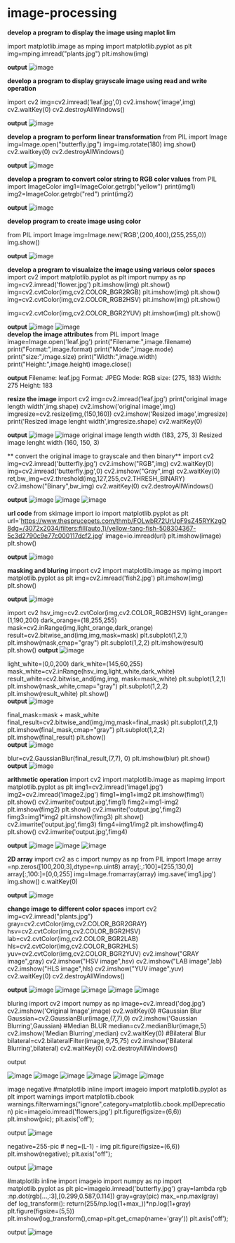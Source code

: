 # image-processing
**develop a program to display the image  using maplot lim**

import  matplotlib.image as mping
import matplotlib.pyplot as plt
img=mping.imread("plants.jpg")
plt.imshow(img)
<br>


**output**
![image](https://user-images.githubusercontent.com/98379636/173807666-3e34e188-5958-4541-b78b-1fd5ab7a0a19.png)

**develop a program to display grayscale image using read and write operation**

import cv2
img=cv2.imread('leaf.jpg',0)
cv2.imshow('image',img)
cv2.waitKey(0)
cv2.destroyAllWindows()
<br>

**output**
![image](https://user-images.githubusercontent.com/98379636/173809118-3ced8e51-adca-4d45-9492-0d1deb0d2270.png)

**develop a program to perform  linear transformation**
from PIL import Image
img=Image.open("butterfly.jpg")
img=img.rotate(180)
img.show()
cv2.waitkey(0)
cv2.destroyAllWindows()
<br>

**output**
![image](https://user-images.githubusercontent.com/98379636/173812041-90023fe5-c81f-4c11-b209-dbcec7166c9e.png)

**develop a program to convert color string to RGB color values**
from PIL import ImageColor
img1=ImageColor.getrgb("yellow")
print(img1)
img2=ImageColor.getrgb("red")
print(img2)
<br>

**output**
![image](https://user-images.githubusercontent.com/98379636/173816890-df46b402-dba1-4e2c-beb6-e6c2199df74b.png)

**develop program to create image using color**

from PIL import Image
img=Image.new('RGB',(200,400),(255,255,0))
img.show()
<br>

**output**
![image](https://user-images.githubusercontent.com/98379636/173818248-46edcf1e-1469-4ed5-9f6d-75ce0e62dcdd.png)

**develop a program to visualaize the image using various color spaces**
import cv2
import matplotlib.pyplot as plt
import numpy as np
img=cv2.imread('flower.jpg')
plt.imshow(img)
plt.show()
img=cv2.cvtColor(img,cv2.COLOR_BGR2RGB)
plt.imshow(img)
plt.show()
img=cv2.cvtColor(img,cv2.COLOR_RGB2HSV)
plt.imshow(img)
plt.show()

img=cv2.cvtColor(img,cv2.COLOR_BGR2YUV)
plt.imshow(img)
plt.show()
<br>

**output**
![image](https://user-images.githubusercontent.com/98379636/174038855-7f2f3122-23b2-4d45-8a83-320e2b34c7ce.png)
![image](https://user-images.githubusercontent.com/98379636/174039208-f7eeaf8d-318e-477a-bfe5-1dee2d8bf280.png)
<br>
**develop the image attributes**
from PIL import Image
image=Image.open('leaf.jpg')
print("Filename:",image.filename)
print("Format:",image.format)
print("Mode:",image.mode)
print("size:",image.size)
print("Width:",image.width)
print("Height:",image.height)
image.close()
<br>

**output**
Filename: leaf.jpg
Format: JPEG
Mode: RGB
size: (275, 183)
Width: 275
Height: 183
<br>

**resize the image**
import cv2
img=cv2.imread('leaf.jpg')
print('original image length width',img.shape)
cv2.imshow('original image',img)
imgresize=cv2.resize(img,(150,160))
cv2.imshow('Resized image',imgresize)
print('Resized  image lenght width',imgresize.shape)
cv2.waitKey(0)
<br>

**output**
![image](https://user-images.githubusercontent.com/98379636/174053815-c2f64396-e82c-4451-8af2-0d18280a445b.png)
![image](https://user-images.githubusercontent.com/98379636/174054040-e3d2d88d-53c5-4660-9e7d-e8824e71d7c5.png)
original image length width (183, 275, 3)
Resized  image lenght width (160, 150, 3)
<br>

** convert the original image to grayscale and then binary**
import cv2
img=cv2.imread('butterfly.jpg')
cv2.imshow("RGB",img)
cv2.waitKey(0)
img=cv2.imread('butterfly.jpg',0)
cv2.imshow("Gray",img)
cv2.waitKey(0)
ret,bw_img=cv2.threshold(img,127,255,cv2.THRESH_BINARY)
cv2.imshow("Binary",bw_img)
cv2.waitKey(0)
cv2.destroyAllWindows()
<br>

**output**
![image](https://user-images.githubusercontent.com/98379636/174061189-81144c5d-05a4-4b38-8ca5-eec901b62d84.png)
![image](https://user-images.githubusercontent.com/98379636/174061294-31734fa9-3444-4c1b-bc89-80efed51ac15.png)
![image](https://user-images.githubusercontent.com/98379636/174061435-1678c746-8240-400b-bfbb-2a294a4e526c.png)

**url code**
from skimage import io
import matplotlib.pyplot as plt
url='https://www.thesprucepets.com/thmb/FOLwbR72UrUpF9sZ45RYKzgO8dg=/3072x2034/filters:fill(auto,1)/yellow-tang-fish-508304367-5c3d2790c9e77c000117dcf2.jpg'
image=io.imread(url)
plt.imshow(image)
plt.show()
<br>

**output**
![image](https://user-images.githubusercontent.com/98379636/175009258-2e38cf41-f147-4dbb-8f17-9258018f33d7.png)
<br>

**masking and bluring**
import cv2
import matplotlib.image as mpimg
import matplotlib.pyplot as plt
img=cv2.imread('fish2.jpg')
plt.imshow(img)
plt.show()
<br>

**output**
![image](https://user-images.githubusercontent.com/98379636/175265766-58df5657-899f-4b4c-8e54-142a45a47459.png)
<br>


import cv2
hsv_img=cv2.cvtColor(img,cv2.COLOR_RGB2HSV)
light_orange=(1,190,200)
dark_orange=(18,255,255)
mask=cv2.inRange(img,light_orange,dark_orange)
result=cv2.bitwise_and(img,img,mask=mask)
plt.subplot(1,2,1)
plt.imshow(mask,cmap="gray")
plt.subplot(1,2,2)
plt.imshow(result)
plt.show()
**output**
![image](https://user-images.githubusercontent.com/98379636/175266169-6d459996-5420-4de2-80d2-86d283028503.png)

light_white=(0,0,200)
dark_white=(145,60,255)
mask_white=cv2.inRange(hsv_img,light_white,dark_white)
result_white=cv2.bitwise_and(img,img, mask=mask_white)
plt.subplot(1,2,1)
plt.imshow(mask_white,cmap="gray")
plt.subplot(1,2,2)
plt.imshow(result_white)
plt.show()
<br>
**output**
![image](https://user-images.githubusercontent.com/98379636/175266773-4fe3c966-c827-4b93-81b4-2c154b403481.png)
<br>

final_mask=mask + mask_white
final_result=cv2.bitwise_and(img,img,mask=final_mask)
plt.subplot(1,2,1)
plt.imshow(final_mask,cmap="gray")
plt.subplot(1,2,2)
plt.imshow(final_result)
plt.show()
<br>
**output**
![image](https://user-images.githubusercontent.com/98379636/175267190-d8e8d0a9-27d6-4dcb-b845-f1ae199344e6.png)

blur=cv2.GaussianBlur(final_result,(7,7), 0)
plt.imshow(blur)
plt.show()
<br>
**output**
![image](https://user-images.githubusercontent.com/98379636/175268334-62299c3d-23f6-44d5-9d9f-66ee4c149371.png)

**arithmetic operation**
import cv2
import matplotlib.image as mapimg
import matplotlib.pyplot as plt
img1=cv2.imread('image1.jpg')
img2=cv2.imread('image2.jpg')
fimg1=img1+img2
plt.imshow(fimg1)
plt.show()
cv2.imwrite('output.jpg',fimg1)
fimg2=img1-img2
plt.imshow(fimg2)
plt.show()
cv2.imwrite('output.jpg',fimg2)
fimg3=img1*img2
plt.imshow(fimg3)
plt.show()
cv2.imwrite('output.jpg',fimg3)
fimg4=img1/img2
plt.imshow(fimg4)
plt.show()
cv2.imwrite('output.jpg',fimg4)

**output**
![image](https://user-images.githubusercontent.com/98379636/175273850-5c7dad34-955f-4405-9c57-56e09e5a7b6d.png)
![image](https://user-images.githubusercontent.com/98379636/175274176-f118e509-006f-474f-87cf-cedf27b51698.png)
![image](https://user-images.githubusercontent.com/98379636/175274280-285c650c-51f5-4fd8-84f1-d994a3f78761.png)

**2D array**
import cv2 as c
import numpy as np
from PIL import Image
array =np.zeros([100,200,3],dtype=np.uint8)
array[:,:100]=[255,130,0]
array[:,100:]=[0,0,255]
img=Image.fromarray(array)
img.save('img1.jpg')
img.show()
c.waitKey(0)

**output**
![image](https://user-images.githubusercontent.com/98379636/175282663-d4283469-a74a-4387-b5ea-6d3f72eb18b9.png)

**change image to different color spaces**
import cv2
img=cv2.imread("plants.jpg")
gray=cv2.cvtColor(img,cv2.COLOR_BGR2GRAY)
hsv=cv2.cvtColor(img,cv2.COLOR_BGR2HSV)
lab=cv2.cvtColor(img,cv2.COLOR_BGR2LAB)
hls=cv2.cvtColor(img,cv2.COLOR_BGR2HLS)
yuv=cv2.cvtColor(img,cv2.COLOR_BGR2YUV)
cv2.imshow("GRAY image",gray)
cv2.imshow("HSV image",hsv)
cv2.imshow("LAB image",lab)
cv2.imshow("HLS image",hls)
cv2.imshow("YUV image",yuv)
cv2.waitKey(0)
cv2.destroyAllWindows()

**output**
![image](https://user-images.githubusercontent.com/98379636/175287156-63845181-57fd-4aff-90db-a14ecd54953f.png)
![image](https://user-images.githubusercontent.com/98379636/175287272-fde770fc-2b54-4174-b12c-494d284430f8.png)
![image](https://user-images.githubusercontent.com/98379636/175287355-53233039-b1da-4198-b7bc-acbd4c0c8ead.png)
![image](https://user-images.githubusercontent.com/98379636/175287467-13195a4d-fb76-47f9-90f2-4636edeb2f49.png)
![image](https://user-images.githubusercontent.com/98379636/175287573-027de779-eb23-4a1c-b586-829ef1061d6b.png)

bluring
import cv2
import numpy as np
image=cv2.imread('dog.jpg')
cv2.imshow('Original Image',image)
cv2.waitKey(0)
#Gaussian Blur
Gaussian=cv2.GaussianBlur(image,(7,7),0)
cv2.imshow('Gaussian Blurring',Gaussian)
#Median BLUR
median=cv2.medianBlur(image,5)
cv2.imshow('Median Blurring',median)
cv2.waitKey(0)
#Bilateral Blur
bilateral=cv2.bilateralFilter(image,9,75,75)
cv2.imshow('Bilateral Blurring',bilateral)
cv2.waitKey(0)
cv2.destroyAllWindows()

output

![image](https://user-images.githubusercontent.com/98379636/179921789-c03dbca7-9da4-4b58-8cd4-3673e4c46711.png)
![image](https://user-images.githubusercontent.com/98379636/179921913-2411eef6-086a-4b47-9252-b5586e2513f0.png)
![image](https://user-images.githubusercontent.com/98379636/179922176-f6385c88-3fb6-47c4-be93-e27c12696ab6.png)
![image](https://user-images.githubusercontent.com/98379636/179922320-9bac4ebe-a893-473e-9ffe-1eb1ea6e7121.png)
![image](https://user-images.githubusercontent.com/98379636/179922461-3bdc44c9-268e-4a1a-a6c5-afa0627ba35e.png)
![image](https://user-images.githubusercontent.com/98379636/179924089-5c835363-cbc1-4730-bea1-d4f5e0c72bec.png)


image negative
#matplotlib inline
import imageio
import matplotlib.pyplot as plt
import warnings
import matplotlib.cbook
warnings.filterwarnings("ignore",category=matplotlib.cbook.mplDeprecation)
pic=imageio.imread('flowers.jpg')
plt.figure(figsize=(6,6))
plt.imshow(pic);
plt.axis('off');

output
![image](https://user-images.githubusercontent.com/98379636/179958046-959b43c0-ec18-4e40-bee4-df62f9725fc1.png)

negative=255-pic # neg=(L-1) - img
plt.figure(figsize=(6,6))
plt.imshow(negative);
plt.axis("off");

output
![image](https://user-images.githubusercontent.com/98379636/179959116-fd8d7f47-ba1d-41fe-9af9-b79a30ed04ea.png)

#matplotlib inline
import imageio
import numpy as np
import matplotlib.pyplot as plt
pic=imageio.imread('butterfly.jpg')
gray=lambda rgb :np.dot(rgb[...,:3],[0.299,0.587,0.114])
gray=gray(pic)
max_=np.max(gray)
def log_transform():
    return(255/np.log(1+max_))*np.log(1+gray)
plt.figure(figsize=(5,5))
plt.imshow(log_transform(),cmap=plt.get_cmap(name='gray'))
plt.axis('off');

output
![image](https://user-images.githubusercontent.com/98379636/179959721-14091578-d287-43d2-875c-8ea3b790ad17.png)



















































